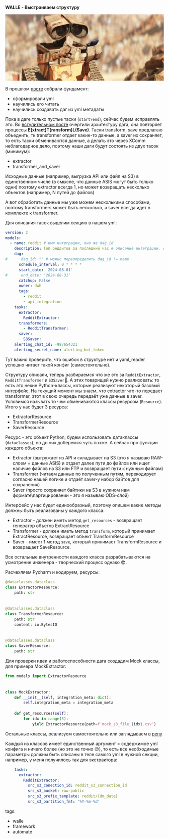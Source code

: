 **WALLE - Выстраиваем структуру**

![walle_3.png](img/walle_3.png)

В прошлом [посте]() собрали фундамент:
- сформировали yml
- научились его читать
- научились создавать даг из yml метадаты

Пока в даге только пустые таски (`start\end`), сейчас будем исправлять это. Во [вступительном посте](https://t.me/double_data/143)
очертили архитектуру дага, она повторяет процессы **E(xtract)T(ransform)L(Save)**.
Таски transform, save предлагаю объеднить, тк transformer отдает какие-то данные, а saver их сохраняет, то есть таски обмениваются данные, а делать это через 
XComm неблагодарное дело, поэтому наши даги будут состоять из двух тасок (минимум):
- extractor
- transformer_and_saver


Исходные данные (например, выгрузка API или файл на S3) в единственном числе (в смысле, что данные ASIS могут быть только одни) поэтому 
extractor всегда 1, но может возвращать несколько объектов (например, N путей до файлов)

А вот обработать данные мы уже можем несколькими способами, поэтому transformers может быть несколько, а saver всегда идет в комплекте к transformer.

Для описания тасок выделим секцию в нашем yml:

```yaml
version: 2
models:
  - name: reddit # имя интеграции, оно же dag_id
    description: Топ реддитов за последний час # описание интеграции, оно же dag_description
    dag:
#      dag_id: "" # можно переопределить dag_id != name
      schedule_interval: 0 * * * *
      start_date: '2024-08-01'
#      end_date: '2024-08-31'
      catchup: False
      owner: dwh
      tags:
        - reddit
        - api_integration
    tasks:
      extractor:
        RedditExtractor:
      transformers:
        - RedditTransformer:
      saver:
        S3Saver:
    alerting_chat_id: -987654321
    alerting_secret_name: alerting_bot_token
```

Тут важно проверить, что ошибок в структуре нет и yaml_reader успешно читает такой конфиг (самостоятельно).

Структуру описали, теперь разбираемся что же это за `RedditExtractor`, `RedditTransformer` и `S3Saver`🤔. А этих товарищей нужно реализовать: то есть 
это некие Python-классы, которые реализуют некоторый базовый интерфейс. На текущий момент мы знаем, что extractor что-то передает transformer, этот
в свою очередь передаёт уже данные в saver. Условимся называть то чем обмениваются классы ресурсом (`Resource`). Итого у нас будет 3 ресурса:
- ExtractorResource
- TransformerResource
- SaverResource

Ресурс - это объект Python, будем использовать датаклассы (`dataclasses`), но до них доберемся чуть позже. А сейчас про функции каждого объекта:
- Extractor (выгружает из API и складывает на S3 (это я называю RAW-слоем = данные ASIS) и отдает далее пути до файлов 
или ищет наличие файлов на S3 или FTP и возвращает пути к нужным файлам)
- Transformer (читаем данные по полученным путям, перекодирует согласно нашей логике и отдаёт saver-у набор байтов для сохранения)
- Saver (просто сохраняет байтики на S3 в нужном нам формате\партицировании - это я называю ODS-слой)

Интерфейс у нас будет единообразный, поэтому опишем какие методы должны быть реализованы у каждого класса:
- Extractor - должен иметь метод `get_resources` - возвращает генератор объетов ExtractResource
- Transformer - должен иметь метод `transform`, который принимает ExtractResource, возвращает объект TransformResource
- Saver - имеет 1 метод `save`, который принимает TransformResource и возвращает SaveResource.

Все остальные внутренности каждого класса разрабатываются на усмотрение инженера - творческий процесс однако 😎.

Расчехляем Pycharm и кодируем, ресурсы:

```python
@dataclasses.dataclass
class ExtractorResource:
    path: str


@dataclasses.dataclass
class TransformerResource:
    path: str
    content: io.BytesIO


@dataclasses.dataclass
class SaverResource:
    path: str
```

Для проверки идеи и работоспособности дага создадим Mock классы, для примера MockExtractor:

```python
from models import ExtractorResource


class MockExtractor:
    def __init__(self, integration_meta: dict):
        self.integration_meta = integration_meta

    def get_resources(self):
        for idx in range(5):
            yield ExtractorResource(path=f'mock_s3_file_{idx}.csv')
```

Остальные классы, реализуем самостоятельно или заглядываем в [репу](https://github.com/urevoleg/tlg-post-artefacts/tree/main/framework_story_v1/src/common)

Каждый из классов имеет единственный аргумент = содержимое yml конфига и ничего более (но это не точно 😉), то есть все необходимые параметры должны быть описаны
в теле самого yml в нужной секции, например, у меня получилось так для экстрактора:

```yaml
    tasks:
      extractor:
        RedditExtractor:
          src_s3_conection_id: reddit_s3_connection_id
          src_s3_bucket: raw-public
          src_s3_prefix_template: reddit/{dm_date}
          src_s3_partition_fmt: '%Y-%m-%d'
```

tags:
- walle
- framework
- automate